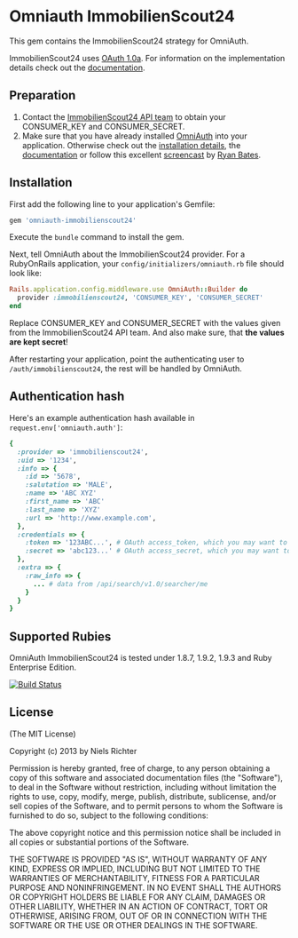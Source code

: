 # Omniauth ImmobilienScout24

This gem contains the ImmobilienScout24 strategy for OmniAuth.

ImmobilienScout24 uses [OAuth 1.0a](http://oauth.net/core/1.0a/). For information on the implementation details check out the [documentation](http://developerwiki.immobilienscout24.de/wiki/Authentication).

## Preparation

1. Contact the [ImmobilienScout24 API team](http://developer.immobilienscout24.de/rest-api/rest-api-zugang/) to obtain your CONSUMER_KEY and CONSUMER_SECRET.
2. Make sure that you have already installed [OmniAuth](https://github.com/intridea/omniauth/wiki) into your application. Otherwise check out the [installation details](https://github.com/intridea/omniauth), the [documentation](https://github.com/intridea/omniauth/wiki) or follow this excellent [screencast](http://railscasts.com/episodes/241-simple-omniauth-revised) by [Ryan Bates](http://railscasts.com/about).

## Installation

First add the following line to your application's Gemfile:

```ruby
gem 'omniauth-immobilienscout24'
```

Execute the ```bundle``` command to install the gem.

Next, tell OmniAuth about the ImmobilienScout24 provider. For a RubyOnRails application, your ```config/initializers/omniauth.rb``` file should look like:

```ruby
Rails.application.config.middleware.use OmniAuth::Builder do
  provider :immobilienscout24, 'CONSUMER_KEY', 'CONSUMER_SECRET'
end
```

Replace CONSUMER_KEY and CONSUMER_SECRET with the values given from the ImmobilienScout24 API team. And also make sure, that __the values are kept secret__!

After restarting your application, point the authenticating user to ```/auth/immobilienscout24```, the rest will be handled by OmniAuth.

## Authentication hash

Here's an example authentication hash available in ```request.env['omniauth.auth']```:

```ruby
{
  :provider => 'immobilienscout24',
  :uid => '1234',
  :info => {
    :id => '5678',
    :salutation => 'MALE',
    :name => 'ABC XYZ'
    :first_name => 'ABC'
    :last_name => 'XYZ'
    :url => 'http://www.example.com',
  },
  :credentials => {
    :token => '123ABC...', # OAuth access_token, which you may want to store
    :secret => 'abc123...' # OAuth access_secret, which you may want to store
  },
  :extra => {
    :raw_info => {
      ... # data from /api/search/v1.0/searcher/me
    }
  }
}
```

## Supported Rubies

OmniAuth ImmobilienScout24 is tested under 1.8.7, 1.9.2, 1.9.3 and Ruby Enterprise Edition.

[![Build Status](https://travis-ci.org/endil/omniauth-immobilienscout24.png?branch=master)](https://travis-ci.org/endil/omniauth-immobilienscout24)

## License

(The MIT License)

Copyright (c) 2013 by Niels Richter

Permission is hereby granted, free of charge, to any person obtaining a copy of this software and associated documentation files (the "Software"), to deal in the Software without restriction, including without limitation the rights to use, copy, modify, merge, publish, distribute, sublicense, and/or sell copies of the Software, and to permit persons to whom the Software is furnished to do so, subject to the following conditions:

The above copyright notice and this permission notice shall be included in all copies or substantial portions of the Software.

THE SOFTWARE IS PROVIDED "AS IS", WITHOUT WARRANTY OF ANY KIND, EXPRESS OR IMPLIED, INCLUDING BUT NOT LIMITED TO THE WARRANTIES OF MERCHANTABILITY, FITNESS FOR A PARTICULAR PURPOSE AND NONINFRINGEMENT. IN NO EVENT SHALL THE AUTHORS OR COPYRIGHT HOLDERS BE LIABLE FOR ANY CLAIM, DAMAGES OR OTHER LIABILITY, WHETHER IN AN ACTION OF CONTRACT, TORT OR OTHERWISE, ARISING FROM, OUT OF OR IN CONNECTION WITH THE SOFTWARE OR THE USE OR OTHER DEALINGS IN THE SOFTWARE.
